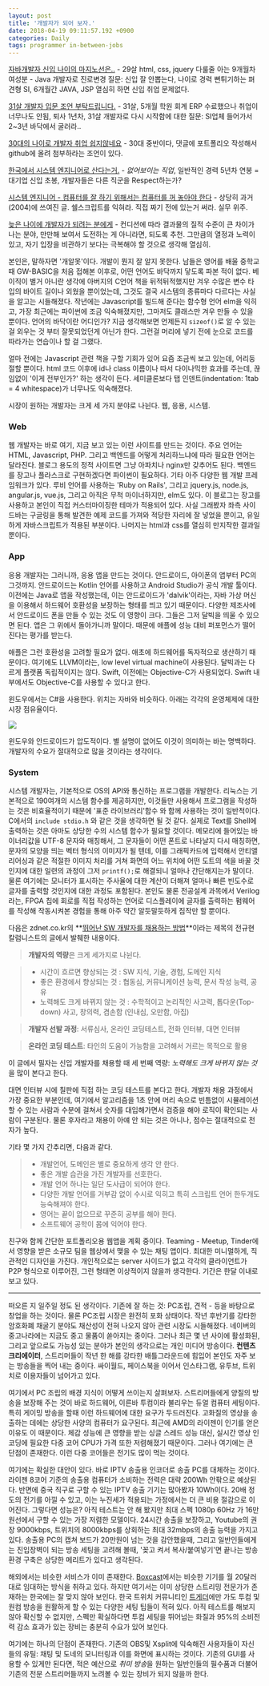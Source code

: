 ```yaml
---
layout: post
title: '개발자가 되어 보자.'
date: 2018-04-19 09:11:57.192 +0900
categories: Daily
tags: programmer in-between-jobs
---
```


[자바개발자 신입 나이의 마지노선은..](http://www.okjsp.pe.kr:8080/article/418715?note=1311269) - 29살 html, css, jquery 다룰줄 아는 9개월차 여성분 - Java 개발자로 진로변경 질문: 신입 잘 안뽑는다, 나이로 경력 뻔튀기하는 펴견형 SI, 6개월간 JAVA, JSP 열심히 하면 신입 취업 문제없다.

[31살 개발자 입문 조언 부탁드립니다.](https://okky.kr/article/286357) - 31살, 5개월 학원 회계 ERP 수료했으나 취업이 너무나도 안됨, 퇴사 1년차, 31살 개발자로 다시 시작함에 대한 질문: SI업체 들어가서 2~3년 바닥에서 굴러라..

[30대의 나이로 개발자 취업 쉽지않네요](https://www.clien.net/service/board/park/5948496) - 30대 중반이다, 댓글에 포트폴리오 작성해서 github에 올려 첨부하라는 조언이 있다.

[한국에서 시스템 엔지니어로 산다는거.](http://linux.systemv.pe.kr/%ED%95%9C%EA%B5%AD%EC%97%90%EC%84%9C-%EC%8B%9C%EC%8A%A4%ED%85%9C-%EC%97%94%EC%A7%80%EB%8B%88%EC%96%B4%EB%A1%9C-%EC%82%B0%EB%8B%A4%EB%8A%94%EA%B1%B0/) - _없어보이는 직업_, 일반적인 경력 5년차 연봉 = 대기업 신입 초봉, 개발자들은 다른 직군을 Respect하는가?

[시스템 엔지니어 - 컴퓨터를 잘 하기 위해서는 컴퓨터를 꺼 놓아야 한다](http://www.hanbit.co.kr/channel/category/category_view.html?cms_code=CMS3239207557) - 상당히 과거(2004)에 쓰여진 글. 쉘스크립트를 익혀라. 직접 짜기 전에 있는거 써라. 실무 위주.

[늦은 나이에 개발자가 되려는 분에게](http://coderlife.tistory.com/157) - 컨디션에 따라 결과물의 질적 수준이 큰 차이가 나는 분야, 만만해 보여서 도전하는 게 아니라면, 되도록 추천. 그만큼의 열정과 노력이 있고, 자기 입장을 비관하기 보다는 극복해야 할 것으로 생각해 열심히.

본인은, 말하자면 '개알못'이다. 개발이 뭔지 잘 알지 못한다. 남들은 영어를 배울 중학교때 GW-BASIC을 처음 접해본 이후로, 어떤 언어도 바닥까지 닿도록 파본 적이 없다. 베이직이 별거 아니란 생각에 아버지의 C언어 책을 뒤적뒤적했지만 겨우 수많은 변수 타입의 바이트 길이나 외웠을 뿐이었는데, 그것도 결국 시스템의 종류마다 다르다는 사실을 알고는 시들해졌다. 작년에는 Javascript를 빌드해 준다는 함수형 언어 elm을 익히고, 가장 최근에는 파이썬에 조금 익숙해졌지만, 그마저도 클래스만 겨우 만들 수 있을 뿐이다. 언어의 바닥이란 어디인가? 지금 생각해보면 언제든지 `sizeof()`로 알 수 있는 걸 외우는 것 부터 잘못되었던게 아닌가 한다. 그런걸 머리에 넣기 전에 눈으로 코드를 따라가는 연습이나 할 걸 그랬다.

얼마 전에는 Javascript 관련 책을 구할 기회가 있어 요즘 조금씩 보고 있는데, 어리둥절할 뿐이다. html 코드 이후에 id나 class 이름이나 따서 다이나믹한 효과를 주는데, 끊임없이 '이게 전부인가?' 하는 생각이 든다. 세미클론보다 탭 인덴트(indentation: 1tab = 4 whitespace)가 너무나도 익숙해졌다.

시장이 원하는 개발자는 크게 세 가지 분야로 나뉜다. 웹, 응용, 시스템.

### **Web**

웹 개발자는 바로 여기, 지금 보고 있는 이런 사이트를 만드는 것이다. 주요 언어는 HTML, Javascript, PHP. 그리고 백엔드를 어떻게 처리하느냐에 따라 필요한 언어는 달라진다. 블로그 용도의 정적 사이트면 그냥 아파치나 nginx만 갖추어도 된다. 백엔드를 장고나 플라스크로 구현하겠다면 파이썬이 필요하다. 기타 아주 다양한 웹 개발 프레임워크가 있다. 루비 언어를 사용하는 'Ruby on Rails', 그리고 jquery.js, node.js, angular.js, vue.js, 그리고 아직은 무척 마이너하지만, elm도 있다. 이 블로그는 장고를 사용하고 본인이 직접 커스터마이징한 테마가 적용되어 있다. 사실 그래봤자 좌측 사이드바는 구글링을 통해 발견한 예제 코드를 가져와 적당한 자리에 잘 넣었을 뿐이고, 유일하게 자바스크립트가 적용된 부분이다. 나머지는 html과 css를 열심히 만지작한 결과일 뿐이다.

### **App**

응용 개발자는 그러니까, 응용 앱을 만드는 것이다. 안드로이드, 아이폰의 앱부터 PC의 그것까지. 안드로이드는 Kotlin 언어를 사용하고 Android Studio가 공식 개발 툴이다. 이전에는 Java로 앱을 작성했는데, 이는 안드로이드가 'dalvik'이라는, 자바 가상 머신을 이용해서 하드웨어 호환성을 보장하는 형태를 띄고 있기 때문이다. 다양한 제조사에서 안드로이드 폰을 만들 수 있는 것도 이 영향이 크다. 그들은 그저 달빅을 띄울 수 있으면 된다. 앱은 그 위에서 돌아가니까 말이다. 때문에 애플에 성능 대비 퍼포먼스가 떨어진다는 평가를 받는다.

애플은 그런 호환성을 고려할 필요가 없다. 애초에 하드웨어를 독자적으로 생산하기 때문이다. 여기에도 LLVM이라는, low level virtual machine이 사용된다. 달빅과는 다르게 플랫폼 독립적이지는 않다. Swift, 이전에는 Objective-C가 사용되었다. Swift 내부에서도 Objective-C를 사용할 수 있다고 한다.

윈도우에서는 C#을 사용한다. 위치는 자바와 비슷하다. 아래는 각각의 운영체제에 대한 시장 점유율이다.

[![](https://res.cloudinary.com/rockheung/image/upload/v1524129288/StatCounter-os_combined-ww-monthly-201703-201803_poxszw.png)](http://gs.statcounter.com/os-market-share#monthly-201703-201803)

윈도우와 안드로이드가 압도적이다. 별 설명이 없어도 이것이 의미하는 바는 명백하다. 개발자의 수요가 절대적으로 많을 것이라는 생각이다.

### **System**

시스템 개발자는, 기본적으로 OS의 API와 통신하는 프로그램을 개발한다. 리눅스는 기본적으로 190여개의 시스템 함수를 제공하지만, 이것들만 사용해서 프로그램을 작성하는 것은 비효율적이기 때문에 '표준 라이브러리'함수 와 함께 사용하는 것이 일반적이다. C에서의 `include stdio.h` 와 같은 것을 생각하면 될 것 같다. 실제로 Text를 Shell에 출력하는 것은 아마도 상당한 수의 시스템 함수가 필요할 것이다. 메모리에 들어있는 바이너리값을 UTF-8 문자와 매칭해서, 그 문자들이 어떤 폰트로 나타날지 다시 매칭하면, 문자의 모양을 띄는 벡터 형식의 이미지가 될 텐데, 이를 그래픽카드에 입력해서 안티앨리어싱과 같은 적절한 이미지 처리를 거쳐 화면의 어느 위치에 어떤 도트의 색을 바꿀 것인지에 대한 일련의 과정이 그저 `printf();`로 해결되니 얼마나 간단해지는가 말이다. 물론 여기에는 모니터가 표시하는 주사율에 대한 계산이 더해져 얼마나 빠른 빈도수로 글자를 출력할 것인지에 대한 과정도 포함된다. 본인도 물론 전공설계 과목에서 Verilog라는, FPGA 칩에 회로를 직접 작성하는 언어로 디스플레이에 글자를 출력하는 펌웨어를 작성해 작동시켜본 경험을 통해 아주 약간 알듯말듯하게 짐작만 할 뿐이다.

다음은 zdnet.co.kr의 **[뛰어난 SW 개발자를 채용하는 방법](http://www.zdnet.co.kr/column/column_view.asp?artice_id=20160816100113)**이라는 제목의 전규현 칼럼니스트의 글에서 발췌한 내용이다.

> **개발자의 역량**은 크게 세가지로 나뉜다.

> - 시간이 흐르면 향상되는 것 : SW 지식, 기술, 경험, 도메인 지식
> - 좋은 환경에서 향상되는 것 : 협동심, 커뮤니케이션 능력, 문서 작성 능력, 공유
> - 노력해도 크게 바뀌지 않는 것 : 수학적이고 논리적인 사고력, 톱다운(Top-down) 사고, 창의력, 겸손함 (인내심, 오만함, 아집)

> **개발자 선발 과정**: 서류심사, 온라인 코딩테스트, 전화 인터뷰, 대면 인터뷰

> **온라인 코딩 테스트**: 타인의 도움이 가능함을 고려해서 거르는 목적으로 활용

이 글에서 필자는 신입 개발자를 채용할 때 세 번째 역량: *노력해도 크게 바뀌지 않는 것*을 많이 본다고 한다.

대면 인터뷰 시에 칠판에 직접 하는 코딩 테스트를 본다고 한다. 개발자 채용 과정에서 가장 중요한 부분인데, 여기에서 알고리즘을 1초 안에 머리 속으로 빈틈없이 시뮬레이션 할 수 있는 사람과 수분에 걸쳐서 숫자를 대입해가면서 검증을 해야 로직이 확인되는 사람이 구분된다. 물론 후자라고 채용이 아얘 안 되는 것은 아니나, 점수는 절대적으로 전자가 높다.

기타 몇 가지 간추리면, 다음과 같다.

> - 개발언어, 도메인은 별로 중요하게 생각 안 한다.
> - 좋은 개발 습관을 가진 개발자를 선호한다.
> - 개발 언어 하나는 일단 도사급이 되어야 한다.
> - 다양한 개발 언어를 거부감 없이 수시로 익히고 특히 스크립트 언어 한두개도 능숙해져야 한다.
> - 영어는 끝이 없으므로 꾸준히 공부를 해야 한다.
> - 소프트웨어 공학이 몸에 익어야 한다.

친구와 함께 간단한 포트폴리오용 웹앱을 계획 중이다. Teaming - Meetup, Tinder에서 영향을 받은 소규모 팀을 웹상에서 맺을 수 있는 채팅 앱이다. 최대한 미니멀하게, 직관적인 디자인을 가진다. 개인적으로는 server 사이드가 없고 각각의 클라이언트가 P2P 형식으로 이루어진, 그런 형태면 이상적이지 않을까 생각한다. 기간은 한달 이내로 보고 있다.

<hr>

떠오른 지 일주일 정도 된 생각이다. 기존에 잘 하는 것: PC조립, 견적 - 등을 바탕으로 창업을 하는 것이다. 물론 PC조립 시장은 완전히 포화 상태이다. 작년 후반기를 강타한 암호화폐 채굴기 분야도 채산성이 전혀 나오지 않아 관련 시장도 시들해졌다. 네이버의 중고나라에는 지금도 중고 물품이 쏟아지는 중이다. 그러나 최근 몇 년 사이에 활성화된, 그리고 앞으로도 가능성 있는 분야가 본인의 생각으로는 개인 미디어 방송이다. **컨텐츠 크리에이터**, 스트리머들이 작년 한 해를 강타한 배틀그라운드에 힘입어 본인도 자주 보는 방송들을 찍어 내는 중이다. 싸이월드, 페이스북을 이어서 인스타그램, 유투브, 트위치로 이용자들이 넘어가고 있다.

여기에서 PC 조립의 배경 지식이 어떻게 쓰이는지 살펴보자. 스트리머들에게 양질의 방송을 보장해 주는 것이 바로 하드웨어, 이른바 투컴이라 불리우는 듀얼 컴퓨터 세팅이다. 특히 게이밍 방송을 할때 이런 하드웨어에 대한 요구가 두드러진다. 고화질의 영상을 송출하는 데에는 상당한 사양의 컴퓨터가 요구된다. 최근에 AMD의 라이젠이 인기를 얻은 이유도 이 때문이다. 체감 성능에 큰 영향을 받는 싱글 스레드 성능 대신, 실시간 영상 인코딩에 필요한 다중 코어 CPU가 가격 또한 저렴해졌기 때문이다. 그러나 여기에는 큰 단점이 존재한다. 이런 다중 코어들은 전기도 많이 먹는 것이다.

여기에는 확실한 대안이 있다. 바로 IPTV 송출용 인코더로 송출 PC를 대체하는 것이다. 라이젠 8코어 기준의 송출용 컴퓨터가 소비하는 전력은 대략 200Wh 안팎으로 예상된다. 반면에 중국 직구로 구할 수 있는 IPTV 송출 기기는 많아봤자 10Wh이다. 20배 정도의 전기를 아낄 수 있고, 이는 누진세가 적용되는 가정에서는 더 큰 비용 절감으로 이어진다. 그렇다면 성능은? 아직 테스트는 안 해 봤지만 최대 스펙 1080p 60Hz 가 16만원선에서 구할 수 있는 가장 저렴한 모델이다. 24시간 송출을 보장하고, Youtube의 권장 9000kbps, 트위치의 8000kbps를 상회하는 최대 32mbps의 송출 능력을 가지고 있다. 송출용 PC의 캡쳐 보드가 20만원이 넘는 것을 감안했을때, 그리고 일반인들에게는 진입장벽이 되는 방송 세팅을 고려해 볼때, '꽂고 켜서 복사/붙여넣기'면 끝나는 방송 환경 구축은 상당한 메리트가 있다고 생각된다.

해외에서는 비슷한 서비스가 이미 존재한다. [Boxcast](https://www.boxcast.com/)에서는 비슷한 기기를 월 20달러 대로 임대하는 방식을 취하고 있다. 하지만 여기서는 이미 상당한 스트리밍 전문가가 존재하는 한국에는 잘 맞지 않아 보인다. 한국 트위치 커뮤니티인 [트게더](https://tgd.kr)에만 가도 투컴 및 원컴 방송을 원활하게 할 수 있는 다양한 세팅 팁들이 적혀 있다. 아직 테스트를 해보지 않아 확신할 수 없지만, 스펙만 확실하다면 투컴 세팅을 뛰어넘는 화질과 95%의 소비전력 감소 효과가 있는 장비는 충분히 수요가 있어 보인다.

여기에는 하나의 단점이 존재한다. 기존의 OBS및 Xsplit에 익숙해진 사용자들이 자신들의 유틸: 채팅 및 도네의 모니터링과 이를 화면에 표시하는 것이다. 기존의 GUI를 사용할 수 있게만 된다면, 적은 예산으로 *취미 방송*을 원하는 일반인들의 필수품과 더불어 기존의 전문 스트리머들까지 노려볼 수 있는 장비가 되지 않을까 한다.
